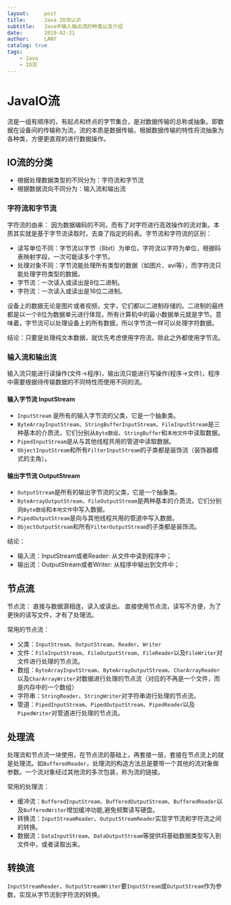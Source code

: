 ```yaml
---
layout:     post
title:      Java IO流认识
subtitle:   Java中输入输出流的种类以及介绍
date:       2019-02-21
author:     LANY
catalog: true
tags:
    - Java
    - IO流
---
```

# JavaIO流
流是一组有顺序的，有起点和终点的字节集合，是对数据传输的总称或抽象。即数据在设备间的传输称为流，流的本质是数据传输，根据数据传输的特性将流抽象为各种类，方便更直观的进行数据操作。

## IO流的分类

* 根据处理数据类型的不同分为：字符流和字节流
* 根据数据流向不同分为：输入流和输出流

### 字符流和字节流

字符流的由来： 因为数据编码的不同，而有了对字符进行高效操作的流对象。本质其实就是基于字节流读取时，去查了指定的码表。字节流和字符流的区别：

* 读写单位不同：字节流以字节（8bit）为单位，字符流以字符为单位，根据码表映射字段，一次可能读多个字节。
* 处理对象不同：字节流能处理所有类型的数据（如图片、avi等），而字符流只能处理字符类型的数据。
* 字节流：一次读入或读出是8位二进制。
* 字符流：一次读入或读出是16位二进制。

设备上的数据无论是图片或者视频，文字，它们都以二进制存储的。二进制的最终都是以一个8位为数据单元进行体现，所有计算机中的最小数据单元就是字节。意味着，字节流可以处理设备上的所有数据，所以字节流一样可以处理字符数据。

结论：只要是处理纯文本数据，就优先考虑使用字符流。除此之外都使用字节流。

### 输入流和输出流

输入流只能进行读操作(文件->程序)，输出流只能进行写操作(程序->文件)，程序中需要根据待传输数据的不同特性而使用不同的流。

#### 输入字节流 InputStream

* `InputStream` 是所有的输入字节流的父类，它是一个抽象类。
* `ByteArrayInputStream`、`StringBufferInputStream`、`FileInputStream`是三种基本的介质流，它们分别从`Byte数组`、`StringBuffer`和`本地文件`中读取数据。
* `PipedInputStream`是从与其他线程共用的管道中读取数据。
* `ObjectInputStream`和所有`FilterInputStream`的子类都是装饰流（装饰器模式的主角）。

#### 输出字节流 OutputStream

* `OutputStream`是所有的输出字节流的父类，它是一个抽象类。
* `ByteArrayOutputStream`、`FileOutputStream`是两种基本的介质流，它们分别向`Byte数组`和`本地文件`中写入数据。
* `PipedOutputStream`是向与其他线程共用的管道中写入数据。
* `ObjectOutputStream`和所有`FilterOutputStream`的子类都是装饰流。

结论：

* 输入流：InputStream或者Reader: 从文件中读到程序中；
* 输出流：OutputStream或者Writer: 从程序中输出到文件中；

## 节点流

节点流： 直接与数据源相连，读入或读出。
直接使用节点流，读写不方便，为了更快的读写文件，才有了处理流。

常用的节点流：

* 父类：`InputStream`、`OutputStream`、`Reader`、`Writer`
* 文件：`FileInputStream`、`FileOutputStream`、`FileReader`以及`FileWriter`对文件进行处理的节点流。
* 数组：`ByteArrayInputStream`、`ByteArrayOutputStream`、`CharArrayReader`以及`CharArrayWriter`对数据进行处理的节点流（对应的不再是一个文件，而是内存中的一个数组）
* 字符串：`StringReader`、`StringWriter`对字符串进行处理的节点流。
* 管道：`PipedInputStream`、`PipedOutputStream`、`PipedReader`以及`PipedWriter`对管道进行处理的节点流。

## 处理流

处理流和节点流一块使用，在节点流的基础上，再套接一层，套接在节点流上的就是处理流。如`BufferedReader`，处理流的构造方法总是要带一个其他的流对象做参数。一个流对象经过其他流的多次包装，称为流的链接。

常用的处理流：

* 缓冲流：`BufferedInputStream`、`BufferedOutputStream`、`BufferedReader`以及`BufferedWriter`增加缓冲功能,避免频繁读写硬盘。
* 转换流：`InputStreamReader`、`OutputStreamReader`实现字节流和字符流之间的转换。
* 数据流：`DataInputStream`、`DataOutputStream`等提供将基础数据类型写入到文件中，或者读取出来。

## 转换流

`InputStreamReader`、`OutputStreamWriter`要`InputStream`或`OutputStream`作为参数，实现从字节流到字符流的转换。

